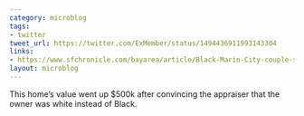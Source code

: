 ```yaml
---
category: microblog
tags:
- twitter
tweet_url: https://twitter.com/ExMember/status/1494436911993143304
links:
- https://www.sfchronicle.com/bayarea/article/Black-Marin-City-couple-sues-appraiser-for-16672840.php
layout: microblog
---
```

This home’s value went up $500k after convincing the appraiser that the owner was white instead of Black.
